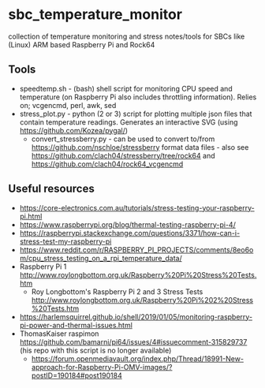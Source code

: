 # sbc_temperature_monitor

collection of temperature monitoring and stress notes/tools for SBCs like (Linux) ARM based Raspberry Pi and Rock64

## Tools

  * speedtemp.sh - (bash) shell script for monitoring CPU speed and temperature (on Raspberry Pi also includes throttling information). Relies on; vcgencmd, perl, awk, sed
  * stress_plot.py - python (2 or 3) script for plotting multiple json files that contain temperature readings. Generates an interactive SVG (using https://github.com/Kozea/pygal/)
      * convert_stressberry.py - can be used to convert to/from https://github.com/nschloe/stressberry format data files - also see https://github.com/clach04/stressberry/tree/rock64 and https://github.com/clach04/rock64_vcgencmd

## Useful resources

  * https://core-electronics.com.au/tutorials/stress-testing-your-raspberry-pi.html
  * https://www.raspberrypi.org/blog/thermal-testing-raspberry-pi-4/
  * https://raspberrypi.stackexchange.com/questions/3371/how-can-i-stress-test-my-raspberry-pi
  * https://www.reddit.com/r/RASPBERRY_PI_PROJECTS/comments/8eo6om/cpu_stress_testing_on_a_rpi_temperature_data/
  * Raspberry Pi 1 http://www.roylongbottom.org.uk/Raspberry%20Pi%20Stress%20Tests.htm
      * Roy Longbottom's Raspberry Pi 2 and 3 Stress Tests http://www.roylongbottom.org.uk/Raspberry%20Pi%202%20Stress%20Tests.htm
  * https://harlemsquirrel.github.io/shell/2019/01/05/monitoring-raspberry-pi-power-and-thermal-issues.html
  * ThomasKaiser raspimon https://github.com/bamarni/pi64/issues/4#issuecomment-315829737 (his repo with this script is no longer available)
      * https://forum.openmediavault.org/index.php/Thread/18991-New-approach-for-Raspberry-Pi-OMV-images/?postID=190184#post190184
